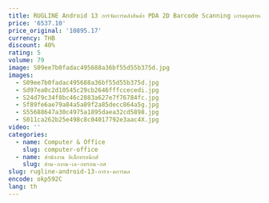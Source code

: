 ```yaml
---
title: RUGLINE Android 13 การจัดการคลังสินค้า PDA 2D Barcode Scanning เกรดอุตสาหกรรมกันน้ํา PDA 6G RAM 64G ROM Data Collector
price: '6537.10'
price_original: '10895.17'
currency: THB
discount: 40%
rating: 5
volume: 79
image: S09ee7b0fadac495688a36bf55d55b375d.jpg
images:
  - S09ee7b0fadac495688a36bf55d55b375d.jpg
  - Sd97ea0c2d10545c29cb2646fffccecedi.jpg
  - S24d79c34f8bc46c2883a627e7f76784fc.jpg
  - Sf89fe6ae79a84a5a89f2a85decc864a5g.jpg
  - S55688647a30c4975a1895daea32cd5898.jpg
  - S011ca262b25e498c8c04017792e3aac4X.jpg
video: ''
categories:
  - name: Computer & Office
    slug: computer-office
  - name: สำนักงาน อิเล็กทรอนิกส์
    slug: สำน-กงาน-เล-กทรอน-กส
slug: rugline-android-13-การจ-ดการคล
encode: okp592C
lang: th
---
```

  